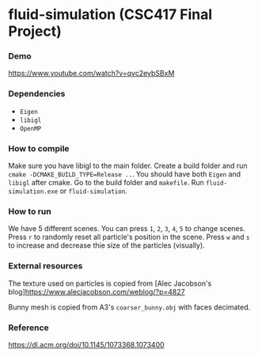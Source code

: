 # fluid-simulation (CSC417 Final Project)

### Demo
https://www.youtube.com/watch?v=qvc2eybSBxM

### Dependencies
* `Eigen`
* `libigl`
* `OpenMP`

### How to compile
Make sure you have libigl to the main folder. Create a build folder and run `cmake -DCMAKE_BUILD_TYPE=Release ..`.
You should have both `Eigen` and `libigl` after cmake.
Go to the build folder and `makefile`. Run `fluid-simulation.exe` or `fluid-simulation`.

### How to run
We have 5 different scenes. You can press `1`, `2`, `3`, `4`, `5` to change scenes.
Press `r` to randomly reset all particle's position in the scene.
Press `w` and `s` to increase and decrease thie size of the particles (visually).


### External resources
The texture used on particles is copied from [Alec Jacobson's blog]https://www.alecjacobson.com/weblog/?p=4827

Bunny mesh is copied from A3's `coarser_bunny.obj` with faces decimated.

### Reference
https://dl.acm.org/doi/10.1145/1073368.1073400
